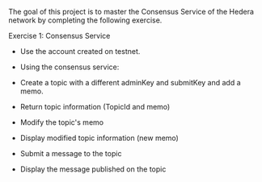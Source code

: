 The goal of this project is to master the Consensus Service of the Hedera network by completing the following exercise.

Exercise 1: Consensus Service

 - Use the account created on testnet.

 - Using the consensus service: 

- Create a topic with a different adminKey and submitKey and add a memo. 

- Return topic information (TopicId and memo) 

 - Modify the topic's memo 

 - Display modified topic information (new memo)

 - Submit a message to the topic

 - Display the message published on the topic
